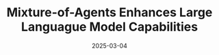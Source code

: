 ---
layout: seminar-post
title: 'Mixture-of-Agents Enhances Large Languague Model Capabilities'
subtitle: ''
categories:
    - "NLP"
tags: [Agent, LLM]
date: 2025-03-04
pdf_url: 'https://drive.google.com/drive/u/0/folders/14UR4q7BXiPE-mGP0VNfHD9lcC2j-saKP/preview'
---